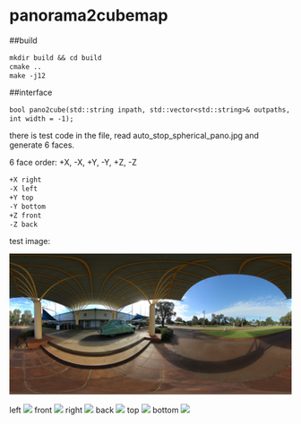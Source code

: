 # panorama2cubemap

##build

    mkdir build && cd build
    cmake ..
    make -j12


##interface

    bool pano2cube(std::string inpath, std::vector<std::string>& outpaths, int width = -1);

there is test code in the file, read auto_stop_spherical_pano.jpg and generate 6 faces.

6 face order: +X, -X, +Y, -Y, +Z, -Z

    +X right
    -X left
    +Y top 
    -Y bottom
    +Z front
    -Z back


test image:

<img src="src/auto_stop_spherical_pano.jpg"/>

left
<img src="src/correct_result/auto_stop_spherical_pano1.jpg"/>
front
<img src="src/correct_result/auto_stop_spherical_pano4.jpg"/>
right
<img src="src/correct_result/auto_stop_spherical_pano0.jpg"/>
back
<img src="src/correct_result/auto_stop_spherical_pano5.jpg"/>
top
<img src="src/correct_result/auto_stop_spherical_pano2.jpg"/>
bottom
<img src="src/correct_result/auto_stop_spherical_pano3.jpg"/>


